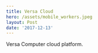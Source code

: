 ```yaml
---
title: Versa Cloud
hero: /assets/mobile_workers.jpeg
layout: Post
date: '2017-12-13'
---
```

Versa Computer cloud platform.
